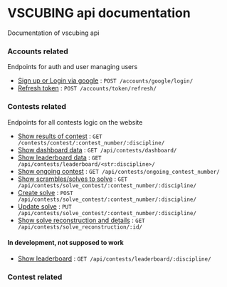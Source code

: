 # VSCUBING api documentation

Documentation of vscubing api

### Accounts related

Endpoints for auth and user managing users

* [Sign up or Login via google](accounts/google/login/post.md) : `POST /accounts/google/login/`
* [Refresh token](accounts/token/refresh/post.md) : `POST /accounts/token/refresh/`

### Contests related

Endpoints for all contests logic on the website

* [Show results of contest](contests/contest/contest_number/discipline/get.md) : `GET /contests/contest/:contest_number/:discipline/`
* [Show dashboard data](contests/dashboard/get.md) : `GET /api/contests/dashboard/`
* [Show leaderboard data](contests/leaderboard/discipline/get.md) : `GET /api/contests/leaderboard/<str:discipline>/`
* [Show ongoing contest](contests/ongoing_contest_number/get.md) : `GET /api/contests/ongoing_contest_number/`
* [Show scrambles/solves to solve](contests/solve_contest/contest_number/discipline/get.md) : `GET /api/contests/solve_contest/:contest_number/:discipline/`
* [Create solve](contests/solve_contest/contest_number/discipline/post.md) : `POST /api/contests/solve_contest/:contest_number/:discipline/`
* [Update solve](contests/solve_contest/contest_number/discipline/put.md) : `PUT /api/contests/solve_contest/:contest_number/:discipline/`
* [Show solve reconstruction and details](contests/solve_reconstruction/get.md) : `GET /api/contests/solve_reconstruction/:id/`

#### In development, not supposed to work
* [Show leaderboard](contests/leaderboard/discipline/get.md) : `GET /api/contests/leaderboard/:discipline/`

### Contest related